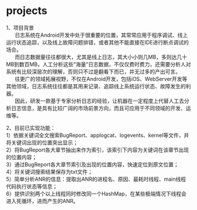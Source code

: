 # projects
1、项目背景<br>
&nbsp;&nbsp;&nbsp;&nbsp;&nbsp;&nbsp;日志系统在Android开发中处于很重要的位置，其常常应用于程序调试、线上运行状态追踪，以及线上故障问题排错，或者其他不能直接在IDE进行断点调试的场合。<br>
&nbsp;&nbsp;&nbsp;&nbsp;&nbsp;&nbsp;而日志数据量往往都很大，尤其是线上日志，其大小小则几MB，多则达几十MB到数百MB，人工分析这些“海量”日志数据，不仅仅费时费力，还需要分析人对系统有比较深层次的理解，否则只不过是翻看下而已，并无过多的产出可言。<br>
&nbsp;&nbsp;&nbsp;&nbsp;&nbsp;&nbsp;往更广的领域拓展视野，不仅在Android开发，包括iOS、WebServer开发等其他领域，日志系统往往都是其用来记录、追踪线上系统运行状态、故障发生的利器。<br>
&nbsp;&nbsp;&nbsp;&nbsp;&nbsp;&nbsp;因此，研发一款基于专家分析日志的经验，让机器在一定程度上代替人工去分析日志信息，是具有比较广阔的市场前景方向，而且可应用于不同领域的开发、运维等。<br>

2、目前已实现功能：<br>
1）依据关键词全文搜索BugReport、applogcat、logevents、kernel等文件，并将关键词出现的位置突出显示；<br>
2）将BugReport各大章节抽出来作为索引，该索引下内容为关键词在该章节出现的位置内容；<br>
3）通过BugReport各大章节索引及出现的位置内容，快速定位到原文位置；<br>
4）将关键词搜索结果保存为txt文件；<br>
5）简单分析ANR的信息：提取出ANR的进程名、原因、最耗时线程、main线程代码执行状态等信息；<br>
6）提供识别两个以上线程同时修改同一个HashMap，在某些极端情况下线程会进入死循环，进而产生的ANR。<br>
